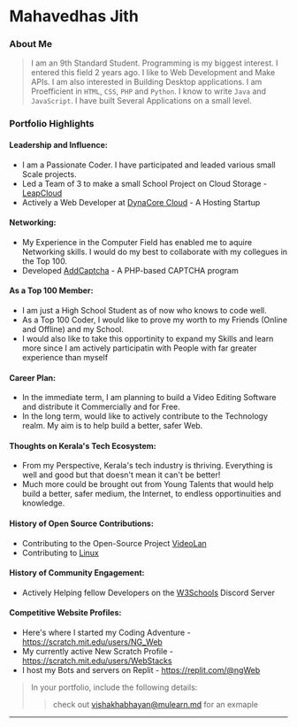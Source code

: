 # Mahavedhas Jith

### About Me

> I am an 9th Standard Student. Programming is my biggest interest. I entered this field 2 years ago. I like to Web Development and Make APIs. I am also interested in Building Desktop applications. I am Proefficient in `HTML`, `CSS`, `PHP` and `Python`. I know to write `Java` and `JavaScript`. I have built Several Applications on a small level.


### Portfolio Highlights



#### Leadership and Influence:

- I am a Passionate Coder. I have participated and leaded various small Scale projects.
- Led a Team of 3 to make a small School Project on Cloud Storage - [LeapCloud](https://leapcloud.ngweb.repl.co)
- Actively a Web Developer at [DynaCore Cloud](https://billing.dynacore.cloud) - A Hosting Startup

#### Networking:

- My Experience in the Computer Field has enabled me to aquire Networking skills. I would do my best to collaborate with my collegues in the Top 100.
- Developed [AddCaptcha](http://addcaptcha.in) - A PHP-based CAPTCHA program

#### As a Top 100 Member:

- I am just a High School Student as of now who knows to code well.
- As a Top 100 Coder, I would like to prove my worth to my Friends (Online and Offline) and my School.
- I would also like to take this opportinity to expand my Skills and learn more since I am actively participatin with People with far greater experience than myself

#### Career Plan:

- In the immediate term, I am planning to build a Video Editing Software and distribute it Commercially and for Free.
- In the long term, would like to actively contribute to the Technology realm. My aim is to help build a better, safer Web.

#### Thoughts on Kerala's Tech Ecosystem:

- From my Perspective, Kerala's tech industry is thriving. Everything is well and good but that doesn't mean it can't be better!
- Much more could be brought out from Young Talents that would help build a better, safer medium, the Internet, to endless opportinuities and knowledge.

#### History of Open Source Contributions:

- Contributing to the Open-Source Project [VideoLan](https://www.videolan.org)
- Contributing to [Linux](https://www.linux.org)

#### History of Community Engagement:

- Actively Helping fellow Developers on the [W3Schools](https://discord.gg/w3schools) Discord Server

#### Competitive Website Profiles:

- Here's where I started my Coding Adventure - https://scratch.mit.edu/users/NG_Web
- My currently active New Scratch Profile - https://scratch.mit.edu/users/WebStacks
- I host my Bots and servers on Replit - https://replit.com/@ngWeb



> In your portfolio, include the following details:
>> check out [vishakhabhayan@mulearn.md](./profile/vishakhabhayan@mulearn.md) for an exmaple

---
